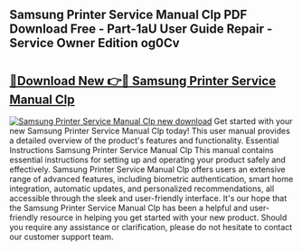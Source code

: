 ## Samsung Printer Service Manual Clp PDF Download Free - Part-1aU User Guide Repair - Service Owner Edition og0Cv

# <h2><a href="http://bc65171.oget.top/?id=Samsung+Printer+Service+Manual+Clp">🔗Download New 👉🔴 Samsung Printer Service Manual Clp</a></h2>

[![Samsung Printer Service Manual Clp new download](https://i.imgur.com/5g1atiW.png)](http://bc65171.oget.top/?id=Samsung+Printer+Service+Manual+Clp)
Get started with your new Samsung Printer Service Manual Clp today! This user manual provides a detailed overview of the product's features and functionality. Essential Instructions Samsung Printer Service Manual Clp This manual contains essential instructions for setting up and operating your product safely and effectively. Samsung Printer Service Manual Clp offers users an extensive range of advanced features, including biometric authentication, smart home integration, automatic updates, and personalized recommendations, all accessible through the sleek and user-friendly interface. It's our hope that the Samsung Printer Service Manual Clp has been a helpful and user-friendly resource in helping you get started with your new product. Should you require any assistance or clarification, please do not hesitate to contact our customer support team.
